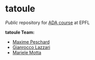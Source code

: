 # tatoule
_Public_ repository for [ADA course](https://github.com/adaepfl/homework) at EPFL

__tatoule Team:__

 - [Maxime Peschard](https://github.com/maximepeschard)
 - [Gianrocco Lazzari](https://github.com/ggrrll)
 - [Mariele Motta](https://github.com/mfmotta) 
